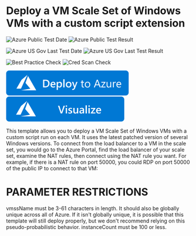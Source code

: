 # Deploy a VM Scale Set of Windows VMs with a custom script extension

![Azure Public Test Date](https://azurequickstartsservice.blob.core.windows.net/badges/quickstarts/microsoft.compute/201-vmss-custom-script-windows/PublicLastTestDate.svg)
![Azure Public Test Result](https://azurequickstartsservice.blob.core.windows.net/badges/quickstarts/microsoft.compute/201-vmss-custom-script-windows/PublicDeployment.svg)

![Azure US Gov Last Test Date](https://azurequickstartsservice.blob.core.windows.net/badges/quickstarts/microsoft.compute/201-vmss-custom-script-windows/FairfaxLastTestDate.svg)
![Azure US Gov Last Test Result](https://azurequickstartsservice.blob.core.windows.net/badges/quickstarts/microsoft.compute/201-vmss-custom-script-windows/FairfaxDeployment.svg)

![Best Practice Check](https://azurequickstartsservice.blob.core.windows.net/badges/quickstarts/microsoft.compute/201-vmss-custom-script-windows/BestPracticeResult.svg)
![Cred Scan Check](https://azurequickstartsservice.blob.core.windows.net/badges/quickstarts/microsoft.compute/201-vmss-custom-script-windows/CredScanResult.svg)

[![Deploy To Azure](https://raw.githubusercontent.com/Azure/azure-quickstart-templates/master/1-CONTRIBUTION-GUIDE/images/deploytoazure.svg?sanitize=true)](https://portal.azure.com/#create/Microsoft.Template/uri/https%3A%2F%2Fraw.githubusercontent.com%2FAzure%2Fazure-quickstart-templates%2Fmaster%2Fquickstarts%2Fmicrosoft.compute%2F201-vmss-custom-script-windows%2Fazuredeploy.json)  [![Visualize](https://raw.githubusercontent.com/Azure/azure-quickstart-templates/master/1-CONTRIBUTION-GUIDE/images/visualizebutton.svg?sanitize=true)](http://armviz.io/#/?load=https%3A%2F%2Fraw.githubusercontent.com%2FAzure%2Fazure-quickstart-templates%2Fmaster%2Fquickstarts%2Fmicrosoft.compute%2F201-vmss-custom-script-windows%2Fazuredeploy.json)

This template allows you to deploy a VM Scale Set of Windows VMs with a custom script run on each VM. It uses the latest patched version of several Windows versions. To connect from the load balancer to a VM in the scale set, you would go to the Azure Portal, find the load balancer of your scale set, examine the NAT rules, then connect using the NAT rule you want. For example, if there is a NAT rule on port 50000, you could RDP on port 50000 of the public IP to connect to that VM:

PARAMETER RESTRICTIONS
======================

vmssName must be 3-61 characters in length. It should also be globally unique across all of Azure. If it isn't globally unique, it is possible that this template will still deploy properly, but we don't recommend relying on this pseudo-probabilistic behavior.
instanceCount must be 100 or less.


